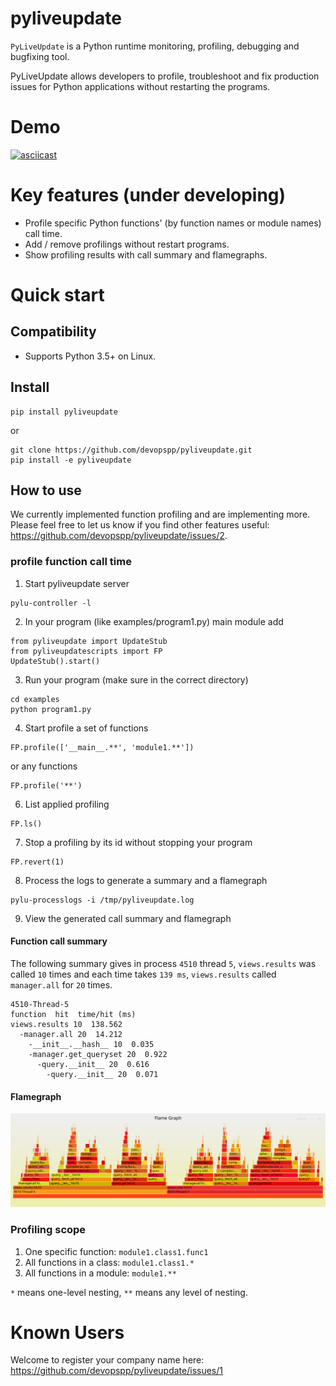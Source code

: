 # pyliveupdate
`PyLiveUpdate` is a Python runtime monitoring, profiling, debugging and bugfixing tool.

PyLiveUpdate allows developers to profile, troubleshoot and fix production issues for Python applications without restarting the programs.

# Demo

[![asciicast](https://asciinema.org/a/yBJ24GinkhK3bizbVE1tGLFhy.svg)](https://asciinema.org/a/yBJ24GinkhK3bizbVE1tGLFhy)

# Key features (under developing)
* Profile specific Python functions' (by function names or module names) call time.
* Add / remove profilings without restart programs.
* Show profiling results with call summary and flamegraphs.

# Quick start

## Compatibility
* Supports Python 3.5+ on Linux. 

## Install

```
pip install pyliveupdate
```
or
```
git clone https://github.com/devopspp/pyliveupdate.git
pip install -e pyliveupdate
```

## How to use
We currently implemented function profiling and are implementing more.
Please feel free to let us know if you find other features useful: https://github.com/devopspp/pyliveupdate/issues/2.

### profile function call time

1. Start pyliveupdate server
```
pylu-controller -l
```
2. In your program (like examples/program1.py) main module add 
```	
from pyliveupdate import UpdateStub
from pyliveupdatescripts import FP
UpdateStub().start()
```
3. Run your program (make sure in the correct directory)
```
cd examples
python program1.py
```
4. Start profile a set of functions
```
FP.profile(['__main__.**', 'module1.**'])
```
or
any functions
```
FP.profile('**')
```
6. List applied profiling
```
FP.ls()
```
7. Stop a profiling by its id without stopping your program
```
FP.revert(1)
```
8. Process the logs to generate a summary and a flamegraph
```
pylu-processlogs -i /tmp/pyliveupdate.log
```
9. View the generated call summary and flamegraph
#### Function call summary
The following summary gives in process `4510` thread `5`, `views.results` was called `10` times and each time takes `139 ms`, `views.results` called `manager.all` for `20` times.
```
4510-Thread-5
function  hit  time/hit (ms)
views.results 10  138.562
  -manager.all 20  14.212
    -__init__.__hash__ 10  0.035
    -manager.get_queryset 20  0.922
      -query.__init__ 20  0.616
        -query.__init__ 20  0.071
```
#### Flamegraph
![alt text](examples/pyliveupdate.log.svg)

### Profiling scope
  1. One specific function: `module1.class1.func1`
  2. All functions in a class: `module1.class1.*`
  3. All functions in a module: `module1.**`

`*` means one-level nesting, `**` means any level of nesting. 
# Known Users
Welcome to register your company name here: https://github.com/devopspp/pyliveupdate/issues/1
